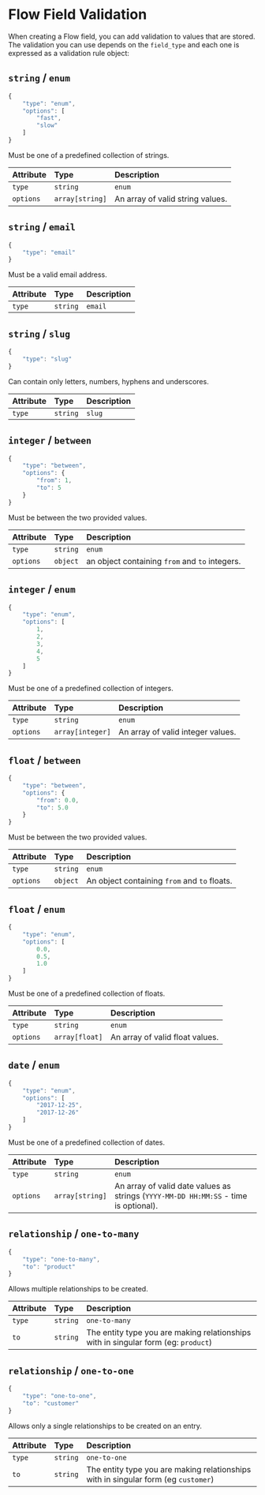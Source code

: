 # Flow Field Validation

When creating a Flow field, you can add validation to values that are stored. The validation you can use depends on the `field_type` and each one is expressed as a validation rule object:

## `string` / `enum`

```javascript
{
    "type": "enum",
    "options": [
        "fast",
        "slow"
    ]
}
```

Must be one of a predefined collection of strings.

| **Attribute** | **Type** | **Description** |
| :--- | :--- | :--- |
| `type` | `string` | `enum` |
| `options` | `array[string]` | An array of valid string values. |

## `string` / `email`

```javascript
{
    "type": "email"
}
```

Must be a valid email address.

| **Attribute** | **Type** | **Description** |
| :--- | :--- | :--- |
| `type` | `string` | `email` |

## `string` / `slug`

```javascript
{
    "type": "slug"
}
```

Can contain only letters, numbers, hyphens and underscores.

| **Attribute** | **Type** | **Description** |
| :--- | :--- | :--- |
| `type` | `string` | `slug` |

## `integer` / `between`

```javascript
{
    "type": "between",
    "options": {
        "from": 1,
        "to": 5
    }
}
```

Must be between the two provided values.

| **Attribute** | **Type** | **Description** |
| :--- | :--- | :--- |
| `type` | `string` | `enum` |
| `options` | `object` | an object containing `from` and `to` integers. |

## `integer` / `enum`

```javascript
{
    "type": "enum",
    "options": [
        1,
        2,
        3,
        4,
        5
    ]
}
```

Must be one of a predefined collection of integers.

| **Attribute** | **Type** | **Description** |
| :--- | :--- | :--- |
| `type` | `string` | `enum` |
| `options` | `array[integer]` | An array of valid integer values. |

## `float` / `between`

```javascript
{
    "type": "between",
    "options": {
        "from": 0.0,
        "to": 5.0
    }
}
```

Must be between the two provided values.

| **Attribute** | **Type** | **Description** |
| :--- | :--- | :--- |
| `type` | `string` | `enum` |
| `options` | `object` | An object containing `from` and `to` floats. |

## `float` / `enum`

```javascript
{
    "type": "enum",
    "options": [
        0.0,
        0.5,
        1.0
    ]
}
```

Must be one of a predefined collection of floats.

| **Attribute** | **Type** | **Description** |
| :--- | :--- | :--- |
| `type` | `string` | `enum` |
| `options` | `array[float]` | An array of valid float values. |

## `date` / `enum`

```javascript
{
    "type": "enum",
    "options": [
        "2017-12-25",
        "2017-12-26"
    ]
}
```

Must be one of a predefined collection of dates.

| **Attribute** | **Type** | **Description** |
| :--- | :--- | :--- |
| `type` | `string` | `enum` |
| `options` | `array[string]` | An array of valid date values as strings \(`YYYY-MM-DD HH:MM:SS` - time is optional\). |

## `relationship` / `one-to-many`

```javascript
{
    "type": "one-to-many",
    "to": "product"
}
```

Allows multiple relationships to be created.

| **Attribute** | **Type** | **Description** |
| :--- | :--- | :--- |
| `type` | `string` | `one-to-many` |
| `to` | `string` | The entity type you are making relationships with in singular form \(eg: `product`\) |

## `relationship` / `one-to-one`

```javascript
{
    "type": "one-to-one",
    "to": "customer"
}
```

Allows only a single relationships to be created on an entry.

| **Attribute** | **Type** | **Description** |
| :--- | :--- | :--- |
| `type` | `string` | `one-to-one` |
| `to` | `string` | The entity type you are making relationships with in singular form \(eg `customer`\) |

